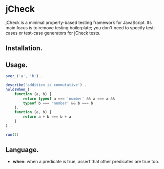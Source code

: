 jCheck
======

jCheck is a minimal property-based testing framework for JavaScript.
Its main focus is to remove testing boilerplate; you don't need to
specify test-cases or test-case generators for jCheck tests.

## Installation.

## Usage.



```js
over_('a', 'b') .

describe('addition is commutative') .
holdsWhen_(
	function (a, b) {
		return typeof a === 'number' && a === a &&
		typeof b === 'number' && b === b
	},
	function (a, b) {
		return a + b === b + a
	}
) .

run(1)
```

## Language.

* **when**: when a predicate is true, assert that other predicates are true too.